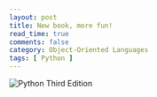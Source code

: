 ```yaml
---
layout: post
title: New book, more fun!
read_time: true  
comments: false
category: Object-Oriented Languages
tags: [ Python ] 
---
```


![Python Third Edition](/assets/python-book.jpg)

